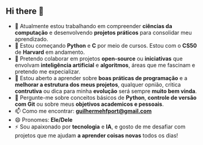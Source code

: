 ## Hi there 👋

- 🔭 Atualmente estou trabalhando em compreender **ciências da computação** e desenvolvendo **projetos práticos** para consolidar meu aprendizado.
- 🌱 Estou começando **Python** e **C** por meio de cursos. Estou com o **CS50** de **Harvard** em andamento.
- 👯 Pretendo colaborar em projetos **open-source** ou **iniciativas** que envolvam **inteligência artificial** e **algoritmos**, áreas que me fascinam e pretendo me expecializar.
- 🤔 Estou aberto a aprender sobre **boas práticas de programação** e a **melhorar a estrutura dos meus projetos**, qualquer opnião, critica **contrutiva** ou dica para minha **evolução** será sempre **muito bem vinda**.
- 💬 Pergunte-me sobre conceitos básicos de **Python**, **controle de versão com Git** ou sobre meus **objetivos academicos e pessoais**.
- 📫 Como me encontrar: **guilhermehfport@gmail.com**
- 😄 Pronomes: **Ele/Dele**
- ⚡ Sou apaixonado por **tecnologia** e **IA**, e gosto de me desafiar com projetos que me ajudam **a aprender coisas novas** todos os dias!

